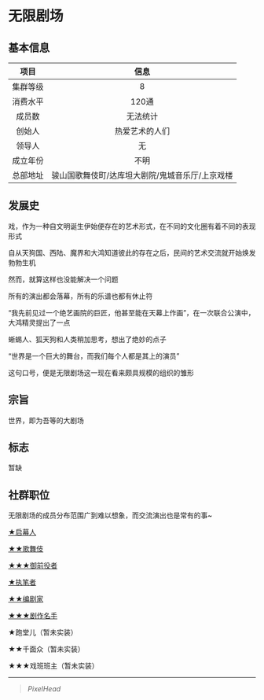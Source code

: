 # 无限剧场

## 基本信息

项目|信息
:--:|:--:
集群等级|8
消费水平|120通
成员数|无法统计
创始人|热爱艺术的人们
领导人|无
成立年份|不明
总部地址|骏山国歌舞伎町/达库坦大剧院/鬼城音乐厅/上京戏楼

## 发展史

戏，作为一种自文明诞生伊始便存在的艺术形式，在不同的文化圈有着不同的表现形式

自从天狗国、西陆、魔界和大鸿知道彼此的存在之后，民间的艺术交流就开始焕发勃勃生机

然而，就算这样也没能解决一个问题

所有的演出都会落幕，所有的乐谱也都有休止符

“我先前见过一个绝艺画院的巨匠，他甚至能在天幕上作画”，在一次联合公演中，大鸿精灵提出了一点

蜥蜴人、狐天狗和人类稍加思考，想出了绝妙的点子

“世界是一个巨大的舞台，而我们每个人都是其上的演员”

这句口号，便是无限剧场这一现在看来颇具规模的组织的雏形

## 宗旨

世界，即为吾等的大剧场

## 标志

暂缺

## 社群职位

无限剧场的成员分布范围广到难以想象，而交流演出也是常有的事~

<a href="../Kabuki jo/1-Mokuhasha" target="_blank">★启幕人</a>

<a href="../Kabuki jo/2-Kabuki" target="_blank">★★歌舞伎</a>

<a href="../Kabuki jo/3-Gozenyakusya" target="_blank">★★★御前役者</a>

<a href="../Grand_scenario/1-Writer" target="_blank">★执笔者</a>

<a href="../Grand_scenario/2-Playwright" target="_blank">★★编剧家</a>

<a href="../Grand_scenario/3-Great_dramatist" target="_blank">★★★剧作名手</a>

★跑堂儿（暂未实装）

★★千面众（暂未实装）

★★★戏班班主（暂未实装）

---

> *PixelHead*